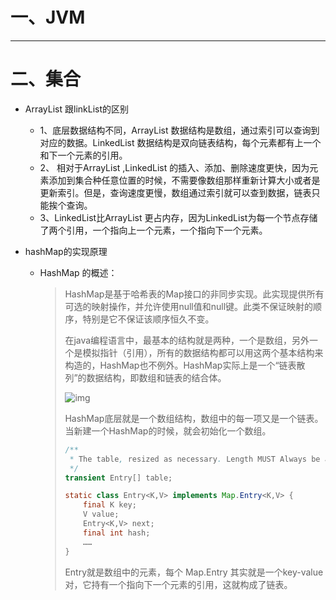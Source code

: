 # 一、JVM





****

# 二、集合

* ArrayList 跟linkList的区别

  * 1、底层数据结构不同，ArrayList 数据结构是数组，通过索引可以查询到对应的数据。LinkedList 数据结构是双向链表结构，每个元素都有上一个和下一个元素的引用。
  * 2、 相对于ArrayList ,LinkedList 的插入、添加、删除速度更快，因为元素添加到集合种任意位置的时候，不需要像数组那样重新计算大小或者是更新索引。但是，查询速度更慢，数组通过索引就可以查到数据，链表只能挨个查询。
  * 3、LinkedList比ArrayList 更占内存，因为LinkedList为每一个节点存储了两个引用，一个指向上一个元素，一个指向下一个元素。

* hashMap的实现原理

  * HashMap 的概述：

    > HashMap是基于哈希表的Map接口的非同步实现。此实现提供所有可选的映射操作，并允许使用null值和null键。此类不保证映射的顺序，特别是它不保证该顺序恒久不变。
    >
    >  在java编程语言中，最基本的结构就是两种，一个是数组，另外一个是模拟指针（引用），所有的数据结构都可以用这两个基本结构来构造的，HashMap也不例外。HashMap实际上是一个“链表散列”的数据结构，即数组和链表的结合体。
    >
    > ![img](http://dl.iteye.com/upload/picture/pic/63364/042032ea-6f15-3428-bfb4-b3b1460769a7.jpg)
    >
    > HashMap底层就是一个数组结构，数组中的每一项又是一个链表。当新建一个HashMap的时候，就会初始化一个数组。
    >
    > ~~~java
    > /**
    >  * The table, resized as necessary. Length MUST Always be a power of two.
    >  */
    > transient Entry[] table;
    > 
    > static class Entry<K,V> implements Map.Entry<K,V> {
    >     final K key;
    >     V value;
    >     Entry<K,V> next;
    >     final int hash;
    >     ……
    > }
    > ~~~
    >
    > 
    >
    > Entry就是数组中的元素，每个 Map.Entry 其实就是一个key-value对，它持有一个指向下一个元素的引用，这就构成了链表。

     

